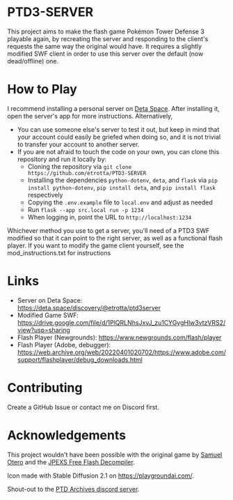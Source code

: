 # PTD3-SERVER

This project aims to make the flash game Pokémon Tower Defense 3 playable again, by recreating the server and responding to the client's requests the same way the original would have.
It requires a slightly modified SWF client in order to use this server over the default (now dead/offline) one.

# How to Play
I recommend installing a personal server on [Deta Space](https://deta.space/discovery/@etrotta/ptd3server).
After installing it, open the server's app for more instructions.
Alternatively,
- You can use someone else's server to test it out, but keep in mind that your account could easily be griefed when doing so, 
    and it is not trivial to transfer your account to another server.
- If you are not afraid to touch the code on your own, you can clone this repository and run it locally by:
  - Cloning the repository via `git clone https://github.com/etrotta/PTD3-SERVER`
  - Installing the dependencies `python-dotenv`, `deta`, and `flask` via `pip install python-dotenv`, `pip install deta`, and `pip install flask` respectively
  - Copying the `.env.example` file to `local.env` and adjust as needed
  - Run `flask --app src.local run -p 1234`
  - When logging in, point the URL to `http://localhost:1234`

Whichever method you use to get a server, you'll need of a PTD3 SWF modified so that it can point to the right server, as well as a functional flash player.
If you want to modify the game client yourself, see the mod_instructions.txt for instructions

# Links
- Server on Deta Space: https://deta.space/discovery/@etrotta/ptd3server
- Modified Game SWF: https://drive.google.com/file/d/1PlQRLNhsJxvJ_zu1CYGygHlw3vtzVRS2/view?usp=sharing
- Flash Player (Newgrounds): https://www.newgrounds.com/flash/player
- Flash Player (Adobe, debugger): https://web.archive.org/web/20220401020702/https://www.adobe.com/support/flashplayer/debug_downloads.html

# Contributing
Create a GitHub Issue or contact me on Discord first.

# Acknowledgements
This project wouldn't have been possible with the original game by [Samuel Otero](https://samdangames.blogspot.com/) and the [JPEXS Free Flash Decompiler](https://github.com/jindrapetrik/jpexs-decompiler).

Icon made with Stable Diffusion 2.1 on https://playgroundai.com/.

Shout-out to the [PTD Archives discord server](https://discord.gg/vMgTRW46cs).
